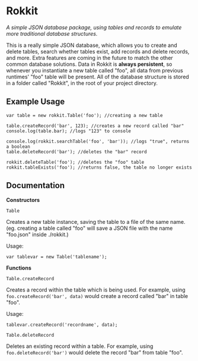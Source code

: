 # Rokkit
*A simple JSON database package, using tables and records to emulate more traditional database structures.*

This is a really simple JSON database, which allows you to create and delete tables, search whether tables exist, add records and delete records, and more. Extra features are coming in the future to match the other common database solutions. Data in Rokkit is **always persistent**, so whenever you instantiate a new table called "foo", all data from previous runtimes' "foo" table will be present. All of the database structure is stored in a folder called "Rokkit", in the root of your project directory.

## Example Usage
```var rokkit = require('rokkit'); //adding rokkit
var table = new rokkit.Table('foo'); //creating a new table

table.createRecord('bar', 123); //creates a new record called "bar"
console.log(table.bar); //logs "123" to console

console.log(rokkit.searchTable('foo', 'bar')); //logs "true", returns a boolean
table.deleteRecord('bar'); //deletes the "bar" record

rokkit.deleteTable('foo'); //deletes the "foo" table
rokkit.tableExists('foo'); //returns false, the table no longer exists
```

## Documentation
**Constructors**

`Table`

Creates a new table instance, saving the table to a file of the same name. (eg. creating a table called "foo" will save a JSON file with the name "foo.json" inside ./rokkit.)

Usage:

`var tablevar = new Table('tablename');`


**Functions**

`Table.createRecord`

Creates a record within the table which is being used. For example, using `foo.createRecord('bar', data)` would create a record called "bar" in table "foo".

Usage:

`tablevar.createRecord('recordname', data);`


 `Table.deleteRecord`
 
 Deletes an existing record within a table. For example, using `foo.deleteRecord('bar')` would delete the record "bar" from table "foo".
